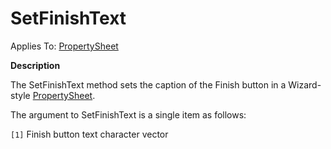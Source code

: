 




<h1 class="heading"><span class="name">SetFinishText</span></h1>

Applies To: [PropertySheet](./propertysheet.md)


**Description**


The SetFinishText method sets the caption of the Finish button in a Wizard-style [PropertySheet](./propertysheet.md).


The argument to SetFinishText is a single item as follows:


`[1]` Finish button text character vector



